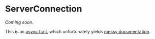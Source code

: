 # ServerConnection

_Coming soon._

This is an [async trait](https://lib.rs/crates/async-trait), which unfortunately yields [messy documentation](https://bonsaidb.dev/main/bonsaidb/core/connection/trait.ServerConnection.html).
